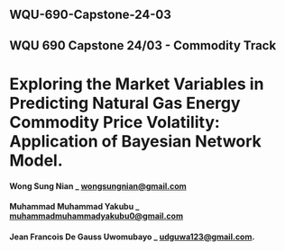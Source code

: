 ## WQU-690-Capstone-24-03
## WQU 690 Capstone 24/03 - Commodity Track

# **Exploring the Market Variables in Predicting Natural Gas Energy Commodity Price Volatility: Application of Bayesian Network Model.**
 

#### Wong Sung Nian _  wongsungnian@gmail.com <br>
#### Muhammad Muhammad Yakubu _  muhammadmuhammadyakubu0@gmail.com <br>
#### Jean Francois De Gauss Uwomubayo _  udguwa123@gmail.com. 

